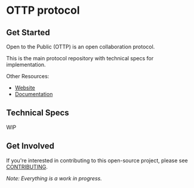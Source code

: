 # OTTP protocol

## Get Started
Open to the Public (OTTP) is an open collaboration protocol.

This is the main protocol repository with technical specs for implementation.

Other Resources:
- [Website](https://opentothepublic.org)
- [Documentation](https://ottp.gitbook.io/docs)

## Technical Specs
WIP

## Get Involved
If you're interested in contributing to this open-source project, please see [CONTRIBUTING](https://github.com/opentothepublic/protocol/blob/main/CONTRIBUTING.md).



*Note: Everything is a work in progress.*
